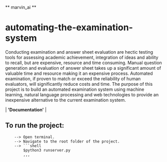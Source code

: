 ** marvin_ai **
# automating-the-examination-system


Conducting examination and answer sheet evaluation are hectic testing tools for assessing academic achievement, 
integration of ideas and ability to recall, but are expensive, resource and time consuming.
Manual question generation and evaluation of answer sheet takes up a significant amount of valuable time and
resource making it an expensive process.
Automated examination, if proven to match or exceed the reliability of human evaluators,
will significantly reduce costs and time.
The purpose of this project is to build an automated examination system using machine learning,
natural language processing and web technologies to provide an inexpensive alternative
to the current examination system.

| **'Documentation'** |

## To run the project:
```
    --> Open terminal.
    --> Navigate to the root folder of the project.
    --> ```shell
        $python3 runserver.py
        ,,,
```


